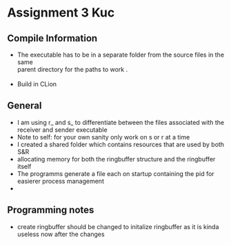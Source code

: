 # Assignment 3 Kuc

## Compile Information
* The executable has to be in a separate folder from the source files in the same <br>
  parent directory for the paths to work .<br> <br>
* Build in CLion 

## General
* I am using r_ and s_ to differentiate between the files associated with the <br>
receiver and sender executable
* Note to self: for your own sanity only work on s or r at a time
* I created a shared folder which contains resources that are used by both S&R
* allocating memory for both the ringbuffer structure and the ringbuffer itself
* The programms generate a file each on startup containing the pid for easierer process management
* 

## Programming notes
* create ringbuffer should be changed to initalize ringbuffer as it is kinda useless now after the changes
